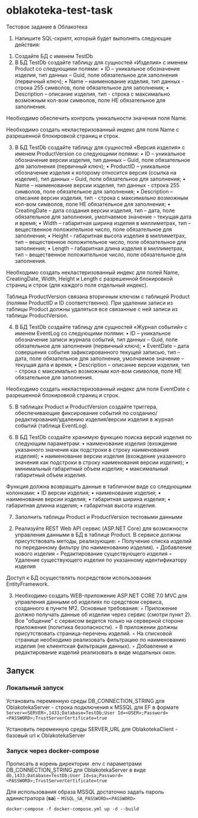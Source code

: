 # oblakoteka-test-task
Тестовое задание в Облакотека

1. Напишите SQL-скрипт, который будет выполнять следующие действия:
  1) Создайте БД с именем TestDb
  2) В БД TestDb создайте таблицу для сущностей «Изделия» с именем Product со следующими полями:
    • ID – уникальное обозначение изделия, тип данных – Guid, поле обязательное для заполнения (первичный ключ);
    • Name – наименование изделия, тип данных - строка 255 символов, поле обязательное для заполнения;
    • Description – описание изделия, тип - строка с максимально возможным кол-вом символов, поле НЕ обязательное для заполнения.

Необходимо обеспечить контроль уникальности значения поля Name.

Необходимо создать некластеризованный индекс для поля Name с разрешенной блокировкой страниц и строк.

  3) В БД TestDb создайте таблицу для сущностей «Версия изделия» с именем ProductVersion со следующими полями:
    • ID – уникальное обозначение версии изделия, тип данных – Guid, поле обязательное для заполнения (первичный ключ);
    • ProductID – уникальное обозначение изделия к которому относится версия (ссылка на изделие), тип данных – Guid, поле обязательное для заполнения;
    • Name – наименование версии изделия, тип данных - строка 255 символов, поле обязательное для заполнения;
    • Description – описание версии изделия, тип - строка с максимально возможным кол-вом символов, поле НЕ обязательное для заполнения; 
    • CreatingDate – дата создания версии изделия, тип – дата, поле обязательное для заполнения, умолчаемое значение – текущая дата и время;
    • Width – габаритная ширина изделия в миллиметрах, тип – вещественное положительное число, поле обязательное для заполнения;
    • Height – габаритная высота изделия в миллиметрах, тип – вещественное положительное число, поле обязательное для заполнения;
    • Length – габаритная длина изделия в миллиметрах, тип – вещественное положительное число, поле обязательное для заполнения.

Необходимо создать некластеризованный индекс для полей Name, CreatingDate, Width, Height и Length с разрешенной блокировкой страниц и строк (для каждого поля отдельный индекс).

Таблица ProductVersion связана вторичным ключом с таблицей Product (полями ProductID и ID соответственно). При удалении записи из таблицы Product должны удаляться все связанные с ней записи из таблицы ProductVersion.

  4) В БД TestDb создайте таблицу для сущностей «Журнал событий» с именем EventLog со следующими полями:
    • ID – уникальное обозначение записи журнала событий, тип данных – Guid, поле обязательное для заполнения (первичный ключ);
    • EventDate – дата совершения события зафиксированного текущей записью, тип – дата, поле обязательное для заполнения, умолчаемое значение – текущая дата и время;
    • Description – описание версии изделия, тип - строка с максимально возможным кол-вом символов, поле НЕ обязательное для заполнения.

Необходимо создать некластеризованный индекс для поля EventDate с разрешенной блокировкой страниц и строк.

  5) В таблицах Product и ProductVersion создайте триггера, обеспечивающие фиксирование событий по созданию/редактирования/удалению изделия/версии изделия в журнал событий (таблица EventLog).

  6) В БД TestDb создайте хранимую функцию поиска версий изделия по следующим параметрам:
    • наименование изделия (вхождение указанного значения как подстроки в строку наименования изделия);
    • наименование версии изделия (вхождение указанного значения как подстроки в строку наименования версии изделия);
    • минимальный габаритный объем изделия;
    • максимальный габаритный объем изделия. 

Функция должна возвращать данные в табличном виде со следующими колонками:
    • ID версии изделия;
    • наименование изделия;
    • наименование версии изделия;
    • габаритная ширина изделия;
    • габаритная длинна изделия;
    • габаритная высота изделия.

  7) Заполнить таблицы Product и ProductVersion тестовыми данными

2. Реализуйте REST Web API сервис (ASP.NET Core) для возможности управления данными в БД в таблице Product. В сервисе должны присутствовать методы, реализующие:
        ◦ Получение списка изделий по переданному фильтру (по наименованию изделия). 
        ◦ Добавление нового изделия
        ◦ Редактирование существующего изделия
        ◦ Удаление существующего изделия по указанному идентификатору изделия

Доступ к БД осуществлять посредством использования EntityFramework.

3. Необходимо создать WEB-приложение ASP.NET CORE 7.0 MVC для управления данными об изделиях по средством сервиса, созданного в пункте №2.
Основные требования:
        ◦ Приложение должно получать данные об изделии через сервис (смотри пункт 2). Все "общение" с сервисом ведется только на серверной стороне приложения (политика безопасности).
        ◦ В приложении должны присутствовать страница-перечень изделий.
        ◦ На списковой странице необходимо реализовать фильтрацию по наименованию изделия (не клиентская фильтрация данных).
        ◦ Добавление и редактирование изделий реализовать в виде модальных окон.

## Запуск
### Локальный запуск
Установить переменную среды DB_CONNECTION_STRING для OblakotekaServer - строка подключения к MSSQL для EF в формате `Server=<SERVER>,1433;Database=TestDb;User Id=<USER>;Password=<PASSWORD>;TrustServerCertificate=true`

Установить переменную среды SERVER_URL для OblakotekaClient - базовый url к OblakotekaServer

### Запуск через docker-compose
Прописать в корень директории .env с параметрами DB_CONNECTION_STRING для OblakotekaServer в виде `db,1433;Database=TestDb;User Id=sa;Password=<PASSWORD>;TrustServerCertificate=true`

Для использования образа MSSQL достаточно задать пароль адинистратора (**sa**) - `MSSQL_SA_PASSWORD=<PASSWORD>`

```
docker-compose -f docker-compose.yml up -d --build
```


